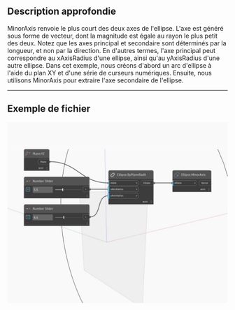 ## Description approfondie
MinorAxis renvoie le plus court des deux axes de l'ellipse. L'axe est généré sous forme de vecteur, dont la magnitude est égale au rayon le plus petit des deux. Notez que les axes principal et secondaire sont déterminés par la longueur, et non par la direction. En d'autres termes, l'axe principal peut correspondre au xAxisRadius d'une ellipse, ainsi qu'au yAxisRadius d'une autre ellipse. Dans cet exemple, nous créons d'abord un arc d'ellipse à l'aide du plan XY et d'une série de curseurs numériques. Ensuite, nous utilisons MinorAxis pour extraire l'axe secondaire de l'ellipse.
___
## Exemple de fichier

![MinorAxis](./Autodesk.DesignScript.Geometry.Ellipse.MinorAxis_img.jpg)

